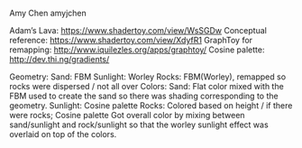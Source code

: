 Amy Chen
amyjchen

Adam’s Lava: https://www.shadertoy.com/view/WsSGDw
Conceptual reference: https://www.shadertoy.com/view/XdyfR1
GraphToy for remapping: http://www.iquilezles.org/apps/graphtoy/
Cosine palette: http://dev.thi.ng/gradients/

Geometry:
Sand: FBM
Sunlight: Worley 
Rocks: FBM(Worley), remapped so rocks were dispersed / not all over
Colors:
Sand: Flat color mixed with the FBM used to create the sand so there was shading corresponding to the geometry.
Sunlight: Cosine palette
Rocks: Colored based on height / if there were rocks; Cosine palette
Got overall color by mixing between sand/sunlight and rock/sunlight so that the worley sunlight effect was overlaid on top of the colors.
